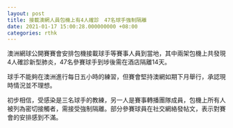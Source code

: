 ```yaml
---
layout: post
title: 接載澳網人員包機上有4人確診　47名球手強制隔離
date: 2021-01-17 15:00:28.000000000 +08:00
categories: rthk
---
```


澳洲網球公開賽賽會安排包機接載球手等賽事人員到當地，其中兩架包機上共發現4人確診新型肺炎，47名參賽球手到埗後需在酒店隔離14天。

球手不能夠在澳洲進行每日五小時的練習，但賽會堅持澳網如期下月舉行，承認現時情況並不理想。

初步相信，受感染是三名球手的教練，另一人是賽事轉播團隊成員，包機上所有人被列為密切接觸者，需接受強制隔離。部分參賽球員在社交網絡發帖文，表示對賽會的安排感到不滿。
